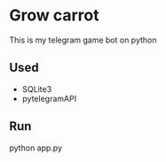 # Grow carrot
This is my telegram game bot on python

## Used
* SQLite3
* pytelegramAPI

## Run 
python app.py
